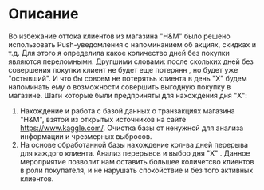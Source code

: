 # Описание
Во избежание оттока клиентов из магазина "H&M" было решено использовать Push-уведомления c напоминанием об акциях, скидках и т.д. Для этого я определила какое количество дней без покупки являются переломными. 
Другшими словами: после скольких дней без совершения покупки клиент не будет еще потерянн , но будет уже "остывший". И что бы совсем не потерятьь клиента в день "X" будем напоминать ему о возможности совершить выгодную покупку в магазине.
Шаги которые были предприняты для нахождения дня "X":
1. Нахождение и работа с базой данных о транзакциях магазина "H&M", взятой из открытых источников на сайте https://www.kaggle.com/. Очистка базы от ненужной для анализа информации и чрезмерных выбросов. 
2. На основе обработанной базы нахождение кол-ва дней перерыва для каждого клиента. Анализ перерывов и выбор дня "X" .
Данное мероприятие позволит нам оставить большее количетсво клиентов в роли покупателя, и не нарушать спокойствие и без того активных клиентов.
